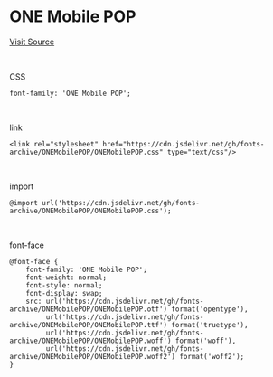 # ONE Mobile POP

[Visit Source](https://www.gg-onestore.com/Font)

&nbsp;

CSS

```
font-family: 'ONE Mobile POP';
```

&nbsp;

link

```
<link rel="stylesheet" href="https://cdn.jsdelivr.net/gh/fonts-archive/ONEMobilePOP/ONEMobilePOP.css" type="text/css"/>
```

&nbsp;

import

```
@import url('https://cdn.jsdelivr.net/gh/fonts-archive/ONEMobilePOP/ONEMobilePOP.css');
```

&nbsp;

font-face

```
@font-face {
    font-family: 'ONE Mobile POP';
    font-weight: normal;
    font-style: normal;
    font-display: swap;
    src: url('https://cdn.jsdelivr.net/gh/fonts-archive/ONEMobilePOP/ONEMobilePOP.otf') format('opentype'),
         url('https://cdn.jsdelivr.net/gh/fonts-archive/ONEMobilePOP/ONEMobilePOP.ttf') format('truetype'),
         url('https://cdn.jsdelivr.net/gh/fonts-archive/ONEMobilePOP/ONEMobilePOP.woff') format('woff'),
         url('https://cdn.jsdelivr.net/gh/fonts-archive/ONEMobilePOP/ONEMobilePOP.woff2') format('woff2');
}
```
